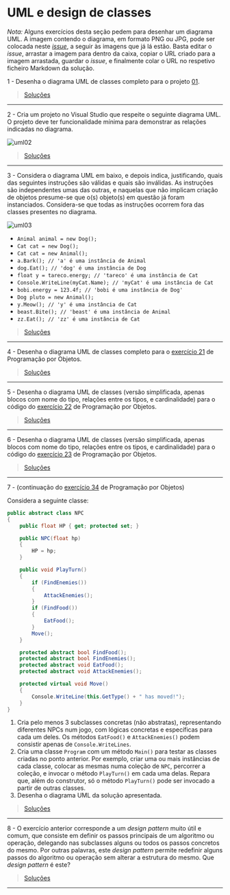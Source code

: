 # UML e design de classes

_Nota:_ Alguns exercícios desta seção pedem para desenhar um diagrama UML. A
imagem contendo o diagrama, em formato PNG ou JPG, pode ser colocada
neste [_issue_](https://github.com/VideojogosLusofona/lp1_exercicios/issues/34),
a seguir às imagens que já lá estão. Basta editar o _issue_, arrastar a imagem
para dentro da caixa, copiar o URL criado para a imagem arrastada, guardar o
_issue_, e finalmente colar o URL no respetivo ficheiro Markdown da solução.


1 - Desenha o diagrama UML de classes completo para o projeto [01](04_uml/01).

> [Soluções](../solucoes/04_uml/01.md)

---

2 - Cria um projeto no Visual Studio que respeite o seguinte diagrama UML. O
projeto deve ter funcionalidade mínima para demonstrar as relações indicadas no
diagrama.

![uml02](https://user-images.githubusercontent.com/3018963/39075707-09fe48fa-44ef-11e8-9b37-461a459b5aca.png)

> [Soluções](../solucoes/04_uml/02.md)

---

3 - Considera o diagrama UML em baixo, e depois indica, justificando, quais das
seguintes instruções são válidas e quais são inválidas. As instruções são
independentes umas das outras, e naquelas que não implicam criação de objetos
presume-se que o(s) objeto(s) em questão já foram instanciados. Considera-se
que todas as instruções ocorrem fora das classes presentes no diagrama.

![uml03](https://user-images.githubusercontent.com/3018963/39089164-7c657fc0-45b8-11e8-9f73-a20edb1654c5.png)

* `Animal animal = new Dog();`
* `Cat cat = new Dog();`
* `Cat cat = new Animal();`
* `a.Bark(); // 'a' é uma instância de Animal`
* `dog.Eat(); // 'dog' é uma instância de Dog`
* `float y = tareco.energy; // 'tareco' é uma instância de Cat`
* `Console.WriteLine(myCat.Name); // 'myCat' é uma instância de Cat`
* `bobi.energy = 123.4f; // 'bobi é uma instância de Dog'`
* `Dog pluto = new Animal();`
* `y.Meow(); // 'y' é uma instância de Cat`
* `beast.Bite(); // 'beast' é uma instância de Animal`
* `zz.Eat(); // 'zz' é uma instância de Cat`

> [Soluções](../solucoes/04_uml/03.md)

---

4 - Desenha o diagrama UML de classes completo para o
[exercício 21](03_poo.md#ex21) de Programação por Objetos.

> [Soluções](../solucoes/04_uml/04.md)

---

5 - Desenha o diagrama UML de classes (versão simplificada, apenas blocos com
nome do tipo, relações entre os tipos, e cardinalidade) para o código do
[exercício 22](03_poo.md#ex22) de Programação por Objetos.

> [Soluções](../solucoes/04_uml/05.md)

---

6 - Desenha o diagrama UML de classes (versão simplificada, apenas blocos com
nome do tipo, relações entre os tipos, e cardinalidade) para o código do
[exercício 23](03_poo.md#ex23) de Programação por Objetos.

> [Soluções](../solucoes/04_uml/06.md)

---

<a name="ex7"></a>
7 - (continuação do [exercício 34](03_poo.md#ex34) de Programação por Objetos)

Considera a seguinte classe:

```cs
public abstract class NPC
{
    public float HP { get; protected set; }

    public NPC(float hp)
    {
        HP = hp;
    }

    public void PlayTurn()
    {
        if (FindEnemies())
        {
            AttackEnemies();
        }
        if (FindFood())
        {
            EatFood();
        }
        Move();
    }

    protected abstract bool FindFood();
    protected abstract bool FindEnemies();
    protected abstract void EatFood();
    protected abstract void AttackEnemies();

    protected virtual void Move()
    {
        Console.WriteLine(this.GetType() + " has moved!");
    }
}
```

1. Cria pelo menos 3 subclasses concretas (não abstratas), representando
   diferentes NPCs num jogo, com lógicas concretas e específicas para cada um
   deles. Os métodos `EatFood()` e `AttackEnemies()` podem consistir apenas de
   `Console.WriteLines`.
2. Cria uma classe `Program` com um método `Main()` para testar as classes
   criadas no ponto anterior. Por exemplo, criar uma ou mais instâncias de cada
   classe, colocar as mesmas numa coleção de `NPC`, percorrer a coleção, e
   invocar o método `PlayTurn()` em cada uma delas. Repara que, além do
   construtor, só o método `PlayTurn()` pode ser invocado a partir de outras
   classes.
3. Desenha o diagrama UML da solução apresentada.

> [Soluções](../solucoes/04_uml/07.md)

---

8 - O exercício anterior corresponde a um _design pattern_ muito útil e comum,
que consiste em definir os passos principais de um algoritmo ou operação,
delegando nas subclasses alguns ou todos os passos concretos do mesmo. Por
outras palavras, este _design pattern_ permite redefinir alguns passos do
algoritmo ou operação sem alterar a estrutura do mesmo. Que _design pattern_
é este?

> [Soluções](../solucoes/04_uml/08.md)

---
